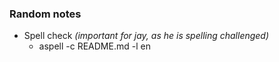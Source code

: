 ### Random notes
* Spell check _(important for jay, as he is spelling challenged)_
  * aspell -c README.md -l en
